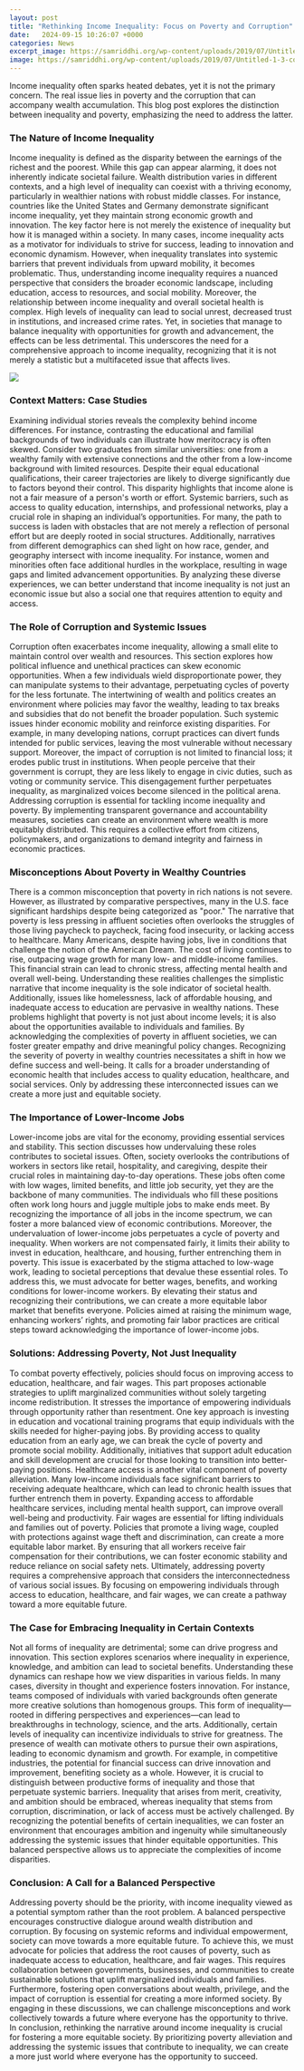 ```yaml
---
layout: post
title: "Rethinking Income Inequality: Focus on Poverty and Corruption"
date:   2024-09-15 10:26:07 +0000
categories: News
excerpt_image: https://samriddhi.org/wp-content/uploads/2019/07/Untitled-1-3-copy-copy-1.jpg
image: https://samriddhi.org/wp-content/uploads/2019/07/Untitled-1-3-copy-copy-1.jpg
---
```


Income inequality often sparks heated debates, yet it is not the primary concern. The real issue lies in poverty and the corruption that can accompany wealth accumulation. This blog post explores the distinction between inequality and poverty, emphasizing the need to address the latter.
### The Nature of Income Inequality
Income inequality is defined as the disparity between the earnings of the richest and the poorest. While this gap can appear alarming, it does not inherently indicate societal failure. Wealth distribution varies in different contexts, and a high level of inequality can coexist with a thriving economy, particularly in wealthier nations with robust middle classes. For instance, countries like the United States and Germany demonstrate significant income inequality, yet they maintain strong economic growth and innovation.
The key factor here is not merely the existence of inequality but how it is managed within a society. In many cases, income inequality acts as a motivator for individuals to strive for success, leading to innovation and economic dynamism. However, when inequality translates into systemic barriers that prevent individuals from upward mobility, it becomes problematic. Thus, understanding income inequality requires a nuanced perspective that considers the broader economic landscape, including education, access to resources, and social mobility.
Moreover, the relationship between income inequality and overall societal health is complex. High levels of inequality can lead to social unrest, decreased trust in institutions, and increased crime rates. Yet, in societies that manage to balance inequality with opportunities for growth and advancement, the effects can be less detrimental. This underscores the need for a comprehensive approach to income inequality, recognizing that it is not merely a statistic but a multifaceted issue that affects lives.

![](https://samriddhi.org/wp-content/uploads/2019/07/Untitled-1-3-copy-copy-1.jpg)
### Context Matters: Case Studies
Examining individual stories reveals the complexity behind income differences. For instance, contrasting the educational and familial backgrounds of two individuals can illustrate how meritocracy is often skewed. Consider two graduates from similar universities: one from a wealthy family with extensive connections and the other from a low-income background with limited resources. Despite their equal educational qualifications, their career trajectories are likely to diverge significantly due to factors beyond their control.
This disparity highlights that income alone is not a fair measure of a person's worth or effort. Systemic barriers, such as access to quality education, internships, and professional networks, play a crucial role in shaping an individual’s opportunities. For many, the path to success is laden with obstacles that are not merely a reflection of personal effort but are deeply rooted in social structures.
Additionally, narratives from different demographics can shed light on how race, gender, and geography intersect with income inequality. For instance, women and minorities often face additional hurdles in the workplace, resulting in wage gaps and limited advancement opportunities. By analyzing these diverse experiences, we can better understand that income inequality is not just an economic issue but also a social one that requires attention to equity and access.
### The Role of Corruption and Systemic Issues
Corruption often exacerbates income inequality, allowing a small elite to maintain control over wealth and resources. This section explores how political influence and unethical practices can skew economic opportunities. When a few individuals wield disproportionate power, they can manipulate systems to their advantage, perpetuating cycles of poverty for the less fortunate.
The intertwining of wealth and politics creates an environment where policies may favor the wealthy, leading to tax breaks and subsidies that do not benefit the broader population. Such systemic issues hinder economic mobility and reinforce existing disparities. For example, in many developing nations, corrupt practices can divert funds intended for public services, leaving the most vulnerable without necessary support.
Moreover, the impact of corruption is not limited to financial loss; it erodes public trust in institutions. When people perceive that their government is corrupt, they are less likely to engage in civic duties, such as voting or community service. This disengagement further perpetuates inequality, as marginalized voices become silenced in the political arena.
Addressing corruption is essential for tackling income inequality and poverty. By implementing transparent governance and accountability measures, societies can create an environment where wealth is more equitably distributed. This requires a collective effort from citizens, policymakers, and organizations to demand integrity and fairness in economic practices.
### Misconceptions About Poverty in Wealthy Countries
There is a common misconception that poverty in rich nations is not severe. However, as illustrated by comparative perspectives, many in the U.S. face significant hardships despite being categorized as "poor." The narrative that poverty is less pressing in affluent societies often overlooks the struggles of those living paycheck to paycheck, facing food insecurity, or lacking access to healthcare.
Many Americans, despite having jobs, live in conditions that challenge the notion of the American Dream. The cost of living continues to rise, outpacing wage growth for many low- and middle-income families. This financial strain can lead to chronic stress, affecting mental health and overall well-being. Understanding these realities challenges the simplistic narrative that income inequality is the sole indicator of societal health.
Additionally, issues like homelessness, lack of affordable housing, and inadequate access to education are pervasive in wealthy nations. These problems highlight that poverty is not just about income levels; it is also about the opportunities available to individuals and families. By acknowledging the complexities of poverty in affluent societies, we can foster greater empathy and drive meaningful policy changes.
Recognizing the severity of poverty in wealthy countries necessitates a shift in how we define success and well-being. It calls for a broader understanding of economic health that includes access to quality education, healthcare, and social services. Only by addressing these interconnected issues can we create a more just and equitable society.
### The Importance of Lower-Income Jobs
Lower-income jobs are vital for the economy, providing essential services and stability. This section discusses how undervaluing these roles contributes to societal issues. Often, society overlooks the contributions of workers in sectors like retail, hospitality, and caregiving, despite their crucial roles in maintaining day-to-day operations.
These jobs often come with low wages, limited benefits, and little job security, yet they are the backbone of many communities. The individuals who fill these positions often work long hours and juggle multiple jobs to make ends meet. By recognizing the importance of all jobs in the income spectrum, we can foster a more balanced view of economic contributions.
Moreover, the undervaluation of lower-income jobs perpetuates a cycle of poverty and inequality. When workers are not compensated fairly, it limits their ability to invest in education, healthcare, and housing, further entrenching them in poverty. This issue is exacerbated by the stigma attached to low-wage work, leading to societal perceptions that devalue these essential roles.
To address this, we must advocate for better wages, benefits, and working conditions for lower-income workers. By elevating their status and recognizing their contributions, we can create a more equitable labor market that benefits everyone. Policies aimed at raising the minimum wage, enhancing workers’ rights, and promoting fair labor practices are critical steps toward acknowledging the importance of lower-income jobs.
### Solutions: Addressing Poverty, Not Just Inequality
To combat poverty effectively, policies should focus on improving access to education, healthcare, and fair wages. This part proposes actionable strategies to uplift marginalized communities without solely targeting income redistribution. It stresses the importance of empowering individuals through opportunity rather than resentment.
One key approach is investing in education and vocational training programs that equip individuals with the skills needed for higher-paying jobs. By providing access to quality education from an early age, we can break the cycle of poverty and promote social mobility. Additionally, initiatives that support adult education and skill development are crucial for those looking to transition into better-paying positions.
Healthcare access is another vital component of poverty alleviation. Many low-income individuals face significant barriers to receiving adequate healthcare, which can lead to chronic health issues that further entrench them in poverty. Expanding access to affordable healthcare services, including mental health support, can improve overall well-being and productivity.
Fair wages are essential for lifting individuals and families out of poverty. Policies that promote a living wage, coupled with protections against wage theft and discrimination, can create a more equitable labor market. By ensuring that all workers receive fair compensation for their contributions, we can foster economic stability and reduce reliance on social safety nets.
Ultimately, addressing poverty requires a comprehensive approach that considers the interconnectedness of various social issues. By focusing on empowering individuals through access to education, healthcare, and fair wages, we can create a pathway toward a more equitable future.
### The Case for Embracing Inequality in Certain Contexts
Not all forms of inequality are detrimental; some can drive progress and innovation. This section explores scenarios where inequality in experience, knowledge, and ambition can lead to societal benefits. Understanding these dynamics can reshape how we view disparities in various fields.
In many cases, diversity in thought and experience fosters innovation. For instance, teams composed of individuals with varied backgrounds often generate more creative solutions than homogenous groups. This form of inequality—rooted in differing perspectives and experiences—can lead to breakthroughs in technology, science, and the arts.
Additionally, certain levels of inequality can incentivize individuals to strive for greatness. The presence of wealth can motivate others to pursue their own aspirations, leading to economic dynamism and growth. For example, in competitive industries, the potential for financial success can drive innovation and improvement, benefiting society as a whole.
However, it is crucial to distinguish between productive forms of inequality and those that perpetuate systemic barriers. Inequality that arises from merit, creativity, and ambition should be embraced, whereas inequality that stems from corruption, discrimination, or lack of access must be actively challenged.
By recognizing the potential benefits of certain inequalities, we can foster an environment that encourages ambition and ingenuity while simultaneously addressing the systemic issues that hinder equitable opportunities. This balanced perspective allows us to appreciate the complexities of income disparities.
### Conclusion: A Call for a Balanced Perspective
Addressing poverty should be the priority, with income inequality viewed as a potential symptom rather than the root problem. A balanced perspective encourages constructive dialogue around wealth distribution and corruption. By focusing on systemic reforms and individual empowerment, society can move towards a more equitable future.
To achieve this, we must advocate for policies that address the root causes of poverty, such as inadequate access to education, healthcare, and fair wages. This requires collaboration between governments, businesses, and communities to create sustainable solutions that uplift marginalized individuals and families.
Furthermore, fostering open conversations about wealth, privilege, and the impact of corruption is essential for creating a more informed society. By engaging in these discussions, we can challenge misconceptions and work collectively towards a future where everyone has the opportunity to thrive.
In conclusion, rethinking the narrative around income inequality is crucial for fostering a more equitable society. By prioritizing poverty alleviation and addressing the systemic issues that contribute to inequality, we can create a more just world where everyone has the opportunity to succeed.